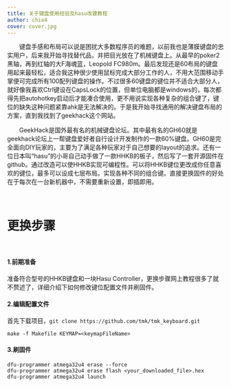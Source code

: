 ```yaml
---
title: 关于键盘使用经验及hasu改建教程
author: chie4
cover: cover.jpg
---
```


&emsp;&emsp;键盘手感和布局可以说是困扰大多数程序员的难题，以前我也是薄膜键盘的忠实用户，后来我开始寻找替代品，并把目光放在了机械键盘上。从最早的poker2黑轴，再到红轴的大F海魂蓝，Leopold FC980m。最后发现还是60布局的键盘用起来最轻松，适合我这种很少使用鼠标完成大部分工作的人，不用大范围移动手掌便可完成所有100配列键盘的操作。不过很多60键盘的键位并不适合大部分人，就好像我喜欢Ctrl键设在CapsLock的位置，但单位电脑都是windows的，每次都得先把autohotkey启动后才能凑合使用，更不用说实现各种复杂的组合键了，键位的缺失这种问题紧靠ahk是无法解决的。于是我开始寻找通用的解决键盘布局的方案，直到我找到了geekhack这个网站。

&emsp;&emsp;GeekHack是国外最有名的机械键盘论坛。其中最有名的GH60就是geekhack论坛上一帮键盘爱好者自行设计开发制作的一款60%键盘。GH60是完全面向DIY玩家的，主要为了满足各种玩家对于自己想要的layout的追求。还有一位日本叫“hasu”的小哥自己动手做了一款HHKB的板子，然后写了一套开源固件在github。通过改造可以使HHKB实现可编程性。可以将HHKB键位更改成你任意喜欢的键位，最多可以设成七层布局。实现各种不同的组合键。直接更换固件的好处在于每次在一台新机器中，不需要重新设置，即插即用。

&emsp;&emsp;
# 更换步骤
&emsp;&emsp;

#### 1.前期准备
准备符合型号的HHKB键盘和一块Hasu Controller，更换步骤网上教程很多了就不赘述了，详细介绍下如何修改键位配置文件并刷固件。

#### 2.编辑配置文件
首先下载项目，`git clone https://github.com/tmk/tmk_keyboard.git`

```
make -f Makefile KEYMAP=<keymapFileName>
```
#### 3.刷固件
```
dfu-programmer atmega32u4 erase --force
dfu-programmer atmega32u4 erase flash <your_downloaded_file>.hex
dfu-programmer atmega32u4 launch
```
